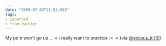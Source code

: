 ```yaml
---
date: "2009-07-03T21:52:05Z"
tags:
- imported
- from-twitter
---
```

My pole won't go up... :&lt; i really want to practice :&lt; :&lt; \(via [@vicious_kit10](/twitter/#/vicious_kit10)\)
